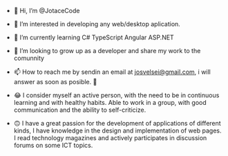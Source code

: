- 👋 Hi, I’m @JotaceCode
- 👀 I’m interested in developing any web/desktop aplication.
- 🌱 I’m currently learning C# TypeScript Angular ASP.NET
- 💞️ I’m looking to grow up as a developer and share my work to the comunnity
- 📫 How to reach me by sendin an email at josvelsei@gmail.com, i will answer as soon as posible. :smiling_face_with_three_hearts:

- :joy: I consider myself an active person, with the need to be in continuous learning and with healthy habits. Able to work in a group, with good communication and the ability to self-criticize.

- :upside_down_face: I have a great passion for the development of applications of different kinds, I have knowledge in the design and implementation of web pages. I read technology magazines and actively participates in discussion forums on some ICT topics.
